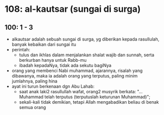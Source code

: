 # 108: al-kautsar (sungai di surga)

## 100: 1 - 3
* alkautsar adalah sebuah sungai di surga, yg diberikan kepada rasullulah,
  banyak kebaikan dari sungai itu
* perintah:
  * tulus dan ikhlas dalam menjalankan shalat wajib dan sunnah, serta
  berkurban hanya untuk Rabb-mu
  * ibadah kepadaNya, tidak ada sekutu bagiNya
* orang yang membenci Nabi muhammad, ajarannya, risalah yang dibawanya,
  maka ia adalah orang yang terputus, paling minim jumlahnya, paling hina
* ayat ini turun berkenaan dgn Abu Lahab:
  * saat anak laki2 rasullullah wafat, orang2 musyrik berkata:
    "... Muhammad telah terputus (terputuslah keturunan Muhammad)";
  * sekali-kali tidak demikian, tetapi Allah mengabadikan beliau di benak semua orang
